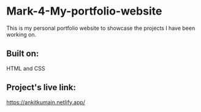# Mark-4-My-portfolio-website
This is my personal portfolio website to showcase the projects I have been working on.
## Built on:
HTML and CSS

## Project's live link:
https://ankitkumain.netlify.app/
